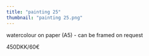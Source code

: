 ```yaml
---
title: "painting 25"
thumbnail: "painting 25.png"
---
```

watercolour on paper (A5) - can be framed on request


450DKK/60€